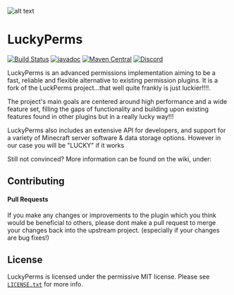![alt text](https://i.imgur.com/ToguFkQ.png "Banner")
# LuckyPerms
[![Build Status](https://ci.lucko.me/job/LuckPerms/badge/icon)](https://ci.lucko.me/job/LuckPerms/)
[![javadoc](https://javadoc.io/badge2/net.luckperms/api/javadoc.svg)](https://javadoc.io/doc/net.luckperms/api)
[![Maven Central](https://img.shields.io/maven-metadata/v/https/repo1.maven.org/maven2/net/luckperms/api/maven-metadata.xml.svg?label=maven%20central&colorB=brightgreen)](https://search.maven.org/artifact/net.luckperms/api)
[![Discord](https://img.shields.io/discord/241667244927483904.svg?logo=discord&label=)](https://discord.gg/luckperms)

LuckyPerms is an advanced permissions implementation aiming to be a fast, reliable and flexible alternative to existing permission plugins. It is a fork of the LuckPerms project...that well quite frankly is just luckier!!!!.

The project's main goals are centered around high performance and a wide feature set, filling the gaps of functionality and building upon existing features found in other plugins  but in a really lucky way!!!

LuckyPerms also includes an extensive API for developers, and support for a variety of Minecraft server software & data storage options.  However in our case you will be "LUCKY" if it works

Still not convinced? More information can be found on the wiki, under: 

## Contributing
#### Pull Requests
If you make any changes or improvements to the plugin which you think would be beneficial to others, please dont make a pull request to merge your changes back into the upstream project. (especially if your changes are bug fixes!)


## License
LuckyPerms is licensed under the permissive MIT license. Please see [`LICENSE.txt`](https://github.com/lucko/LuckPerms/blob/master/LICENSE.txt) for more info.
